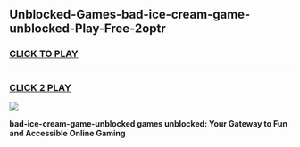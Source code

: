 
## Unblocked-Games-bad-ice-cream-game-unblocked-Play-Free-2optr
<h3>
<a href="https://premium76.site?title=bad-ice-cream-game-unblocked&ref=10A">CLICK TO PLAY</a></h3>
<hr>

<h3>
<a href="https://premium76.site?title=bad-ice-cream-game-unblocked&ref=10A">CLICK 2 PLAY</a>
  
</h3>

<a href="https://premium76.site?title=bad-ice-cream-game-unblocked&ref=10A"><img src="https://clearcache.store/games.png"></a>


**bad-ice-cream-game-unblocked games unblocked: Your Gateway to Fun and Accessible Online Gaming**
